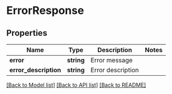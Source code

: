 # ErrorResponse

## Properties
Name | Type | Description | Notes
------------ | ------------- | ------------- | -------------
**error** | **string** | Error message | 
**error_description** | **string** | Error description | 

[[Back to Model list]](../../README.md#documentation-for-models) [[Back to API list]](../../README.md#documentation-for-api-endpoints) [[Back to README]](../../README.md)

